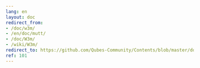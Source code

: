 ```yaml
---
lang: en
layout: doc
redirect_from:
- /doc/w3m/
- /en/doc/mutt/
- /doc/W3m/
- /wiki/W3m/
redirect_to: https://github.com/Qubes-Community/Contents/blob/master/docs/configuration/w3m.md
ref: 101
---
```

